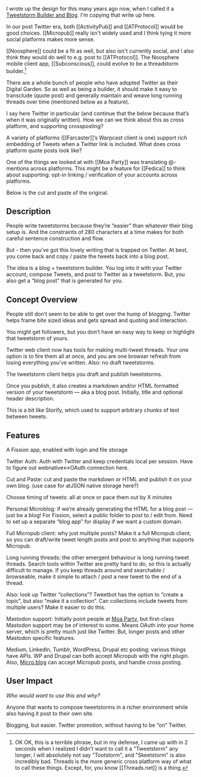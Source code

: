 ---
---

I wrote up the design for this many years ago now, when I called it a [Tweetstorm Builder and Blog](https://talk.fission.codes/t/tweetstorm-builder-and-blog/433). I'm copying that write up here.

In our post Twitter era, both [[ActivityPub]] and [[ATProtocol]] would be good choices. [[Micropub]] really isn't widely used and I think tying it more social platforms makes more sense.

[[Noosphere]] could be a fit as well, but also isn't currently social, and I also think they would do well to e.g. post to [[ATProtocol]]. The Noosphere mobile client app, [[Subconscious]], could evolve to be a threadstorm builder.[^threadstorm]

[^threadstorm]: OK OK, this is a terrible phrase, but in my defense, I came up with in 2 seconds when I realized I didn't want to call it a "Tweetstorm" any longer, I will absolutely not say "Tootstorm", and "Skeetstorm" is also incredibly bad. Threads is the more generic cross platform way of what to call these things. Except, for, you know [[Threads.net]] is a thing.

There are a whole bunch of people who have adopted Twitter as their Digital Garden. So as well as being a builder, it should make it easy to transclude (quote post) and generally maintain and weave long running threads over time (mentioned below as a feature).

I say here Twitter in particular (and continue that the below because that’s when it was originally written). How we can we think about this as cross platform, and supporting crossposting?

A variety of platforms ([[Farcaster]]’s Warpcast client is one) support rich embedding of Tweets when a Twitter link is included. What does cross platform quote posts look like?

One of the things we looked at with [[Moa Party]] was translating @-mentions across platforms. This might be a feature for [[Fedica]] to think about supporting: opt-in linking / verification of your accounts across platforms.

Below is the cut and paste of the original.
## Description

People write tweetstorms because they’re “easier” than whatever their blog setup is. And the constraints of 280 characters at a time makes for both careful sentence construction and flow.

But - then you’ve got this lovely writing that is trapped on Twitter. At best, you come back and copy / paste the tweets back into a blog post.

The idea is a blog + tweetstorm builder. You log into it with your Twitter account, compose Tweets, and post to Twitter as a tweetstorm. But, you also get a “blog post” that is generated for you.

## Concept Overview

People still don’t seem to be able to get over the hump of blogging. Twitter helps frame bite sized ideas and gets spread and quoting and interaction.

You might get followers, but you don’t have an easy way to keep or highlight that tweetstorm of yours.

Twitter web client now has tools for making multi-tweet threads. Your one option is to fire them all at once, and you are one browser refresh from losing everything you’ve written. Also: no draft tweetstorms.

The tweetstorm client helps you draft and publish tweetstorms.

Once you publish, it also creates a markdown and/or HTML formatted version of your tweetstorm — aka a blog post. Initially, title and optional header description.

This is a bit like Storify, which used to support arbitrary chunks of text between tweets.

## Features

A Fission app, enabled with login and file storage

Twitter Auth: Auth with Twitter and keep credentials local per session. Have to figure out webnative<->OAuth connection here.

Cut and Paste: cut and paste the markdown or HTML and publish it on your own blog. (use case for atJSON native storage here?)

Choose timing of tweets: all at once or pace them out by X minutes

Personal Microblog: if we’re already generating the HTML for a blog post — just be a blog! For Fission, select a public folder to post to / edit from. Need to set up a separate “blog app” for display if we want a custom domain.

Full Micropub client: why just multiple posts? Make it a full Micropub client, so you can draft/write tweet length posts and post to anything that supports Micropub.

Long running threads: the other emergent behaviour is long running tweet threads. Search tools within Twitter are pretty hard to do, so this is actually difficult to manage. If you keep threads around and searchable / browseable, make it simple to attach / post a new tweet to the end of a thread.

Also: look up Twitter “collections”? Tweetbot has the option to “create a topic”, but also “make it a collection”. Can collections include tweets from multiple users? Make it easier to do this.

Mastodon support: Initially point people at [Moa Party](https://moa.party/), but first-class Mastodon support may be of interest to some. Means OAuth into your home server, which is pretty much just like Twitter. But, longer posts and other Mastodon specific features.

Medium, LinkedIn, Tumblr, WordPress, Drupal etc posting: various things have APIs. WP and Drupal can both accept Micropub with the right plugin. Also, [Micro.blog](https://micro.blog/) can accept Micropub posts, and handle cross posting.

## User Impact

_Who would want to use this and why?_

Anyone that wants to compose tweetstorms in a richer environment while also having it post to their own site.

Blogging, but easier. Twitter promotion, without having to be “on” Twitter.